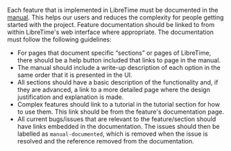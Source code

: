 Each feature that is implemented in LibreTime must be documented in the [manual](https://libretime.org/docs). This helps our users and reduces the complexity for people getting started with the project. Feature documentation should be linked to from within LibreTime's web interface where appropriate. The documentation must follow the following guidelines:

* For pages that document specific “sections” or pages of LibreTime, there should be a help button included that links to page in the manual.
* The manual should include a write-up description of each option in the same order that it is presented in the UI.
* All sections should have a basic description of the functionality and, if they are advanced, a link to a more detailed page where the design justification and explanation is made.
* Complex features should link to a tutorial in the tutorial section for how to use them. This link should be from the feature's documentation page. 
* All current bugs/issues that are relevant to the feature/section should have links embedded in the documentation. The issues should then be labelled as `manual-documented`, which is removed when the issue is resolved and the reference removed from the documentation.
